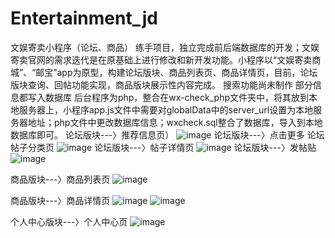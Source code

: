 # Entertainment_jd
文娱寄卖小程序（论坛、商品）
练手项目，独立完成前后端数据库的开发；文娱寄卖官网的需求迭代是在原基础上进行修改和新开发功能。小程序以“文娱寄卖商城”、“邮宝”app为原型，构建论坛版块、商品列表页、商品详情页，目前，论坛版块查询、回帖功能实现，商品版块展示性内容完成。
搜索功能尚未制作
部分信息都写入数据库
后台程序为php，整合在wx-check_php文件夹中，将其放到本地服务器上，小程序app.js文件中需要对globalData中的server_url设置为本地服务器地址；php文件中更改数据库信息；wxcheck.sql整合了数据库，导入到本地数据库即可。
论坛版块---〉推荐信息页）
![image](https://github.com/ada456ada/Entertainment_jd/edit/master/show_img/loc.png)
论坛版块---〉点击更多 论坛帖子分类页
![image](https://github.com/ada456ada/Entertainment_jd/edit/master/show_img/more.png)
论坛版块---〉帖子详情页
![image](https://github.com/ada456ada/Entertainment_jd/edit/master/show_img/loc_detail.png)
论坛版块---〉发帖贴
![image](https://github.com/ada456ada/Entertainment_jd/edit/master/show_img/edit_post.png)

商品版块---〉商品列表页
![image](https://github.com/ada456ada/Entertainment_jd/edit/master/show_img/rank.png)

商品版块---〉商品详情页
![image](https://github.com/ada456ada/Entertainment_jd/edit/master/show_img/rank_detail1.png)
![image](https://github.com/ada456ada/Entertainment_jd/edit/master/show_img/rank_detail2.png)

个人中心版块---〉个人中心页
![image](https://github.com/ada456ada/Entertainment_jd/edit/master/show_img/user_info.png)
